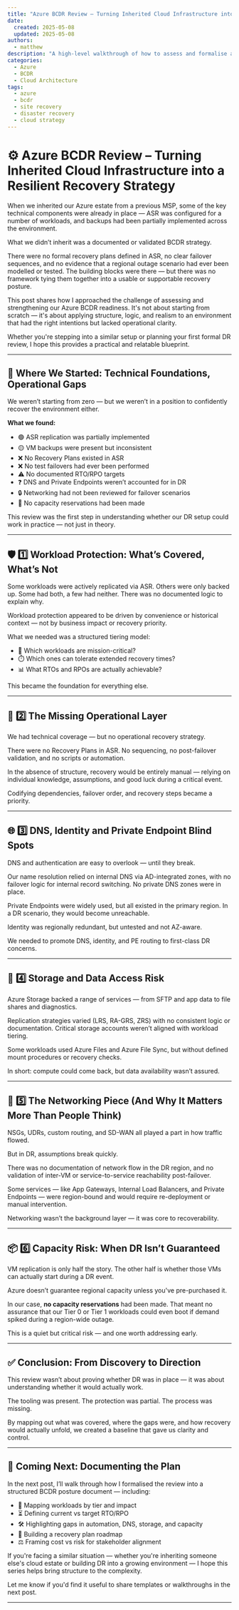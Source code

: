 ```yaml
---
title: "Azure BCDR Review – Turning Inherited Cloud Infrastructure into a Resilient Recovery Strategy"
date:
  created: 2025-05-08
  updated: 2025-05-08
authors:
  - matthew
description: "A high-level walkthrough of how to assess and formalise a business continuity and disaster recovery (BCDR) posture in Azure, following an inherited landing zone handover."
categories:
  - Azure
  - BCDR
  - Cloud Architecture
tags:
  - azure
  - bcdr
  - site recovery
  - disaster recovery
  - cloud strategy
---
```


# ⚙️ Azure BCDR Review – Turning Inherited Cloud Infrastructure into a Resilient Recovery Strategy

When we inherited our Azure estate from a previous MSP, some of the key technical components were already in place — ASR was configured for a number of workloads, and backups had been partially implemented across the environment.

What we didn’t inherit was a documented or validated BCDR strategy.

There were no formal recovery plans defined in ASR, no clear failover sequences, and no evidence that a regional outage scenario had ever been modelled or tested. The building blocks were there — but there was no framework tying them together into a usable or supportable recovery posture.

This post shares how I approached the challenge of assessing and strengthening our Azure BCDR readiness. It's not about starting from scratch — it's about applying structure, logic, and realism to an environment that had the right intentions but lacked operational clarity.

Whether you're stepping into a similar setup or planning your first formal DR review, I hope this provides a practical and relatable blueprint.

---

## 🎯 Where We Started: Technical Foundations, Operational Gaps

We weren’t starting from zero — but we weren’t in a position to confidently recover the environment either.

**What we found:**

- 🟢 ASR replication was partially implemented  
- 🟡 VM backups were present but inconsistent  
- ❌ No Recovery Plans existed in ASR  
- ❌ No test failovers had ever been performed  
- ⚠️ No documented RTO/RPO targets  
- ❓ DNS and Private Endpoints weren’t accounted for in DR  
- 🔒 Networking had not been reviewed for failover scenarios  
- 🚫 No capacity reservations had been made

This review was the first step in understanding whether our DR setup could work in practice — not just in theory.

---

## 🛡️ 1️⃣ Workload Protection: What’s Covered, What’s Not

Some workloads were actively replicated via ASR. Others were only backed up. Some had both, a few had neither. There was no documented logic to explain why.

Workload protection appeared to be driven by convenience or historical context — not by business impact or recovery priority.

What we needed was a structured tiering model:

- 🧠 Which workloads are mission-critical?
- ⏱️ Which ones can tolerate extended recovery times?
- 📊 What RTOs and RPOs are actually achievable?

This became the foundation for everything else.

---

## 🧩 2️⃣ The Missing Operational Layer

We had technical coverage — but no operational recovery strategy.

There were no Recovery Plans in ASR. No sequencing, no post-failover validation, and no scripts or automation.

In the absence of structure, recovery would be entirely manual — relying on individual knowledge, assumptions, and good luck during a critical event.

Codifying dependencies, failover order, and recovery steps became a priority.

---

## 🌐 3️⃣ DNS, Identity and Private Endpoint Blind Spots

DNS and authentication are easy to overlook — until they break.

Our name resolution relied on internal DNS via AD-integrated zones, with no failover logic for internal record switching. No private DNS zones were in place.

Private Endpoints were widely used, but all existed in the primary region. In a DR scenario, they would become unreachable.

Identity was regionally redundant, but untested and not AZ-aware.

We needed to promote DNS, identity, and PE routing to first-class DR concerns.

---

## 💾 4️⃣ Storage and Data Access Risk

Azure Storage backed a range of services — from SFTP and app data to file shares and diagnostics.

Replication strategies varied (LRS, RA-GRS, ZRS) with no consistent logic or documentation. Critical storage accounts weren’t aligned with workload tiering.

Some workloads used Azure Files and Azure File Sync, but without defined mount procedures or recovery checks.

In short: compute could come back, but data availability wasn’t assured.

---

## 🔌 5️⃣ The Networking Piece (And Why It Matters More Than People Think)

NSGs, UDRs, custom routing, and SD-WAN all played a part in how traffic flowed.

But in DR, assumptions break quickly.

There was no documentation of network flow in the DR region, and no validation of inter-VM or service-to-service reachability post-failover.

Some services — like App Gateways, Internal Load Balancers, and Private Endpoints — were region-bound and would require re-deployment or manual intervention.

Networking wasn’t the background layer — it was core to recoverability.

---

## 📦 6️⃣ Capacity Risk: When DR Isn’t Guaranteed

VM replication is only half the story. The other half is whether those VMs can actually start during a DR event.

Azure doesn’t guarantee regional capacity unless you've pre-purchased it.

In our case, **no capacity reservations** had been made. That meant no assurance that our Tier 0 or Tier 1 workloads could even boot if demand spiked during a region-wide outage.

This is a quiet but critical risk — and one worth addressing early.

---

## ✅ Conclusion: From Discovery to Direction

This review wasn’t about proving whether DR was in place — it was about understanding whether it would actually work.

The tooling was present. The protection was partial. The process was missing.

By mapping out what was covered, where the gaps were, and how recovery would actually unfold, we created a baseline that gave us clarity and control.

---

## 📘 Coming Next: Documenting the Plan

In the next post, I’ll walk through how I formalised the review into a structured BCDR posture document — including:

- 🧱 Mapping workloads by tier and impact  
- ⏳ Defining current vs target RTO/RPO  
- 🛠️ Highlighting gaps in automation, DNS, storage, and capacity  
- 🧭 Building a recovery plan roadmap  
- ⚖️ Framing cost vs risk for stakeholder alignment  

If you're facing a similar situation — whether you're inheriting someone else's cloud estate or building DR into a growing environment — I hope this series helps bring structure to the complexity.

Let me know if you'd find it useful to share templates or walkthroughs in the next post.

---
